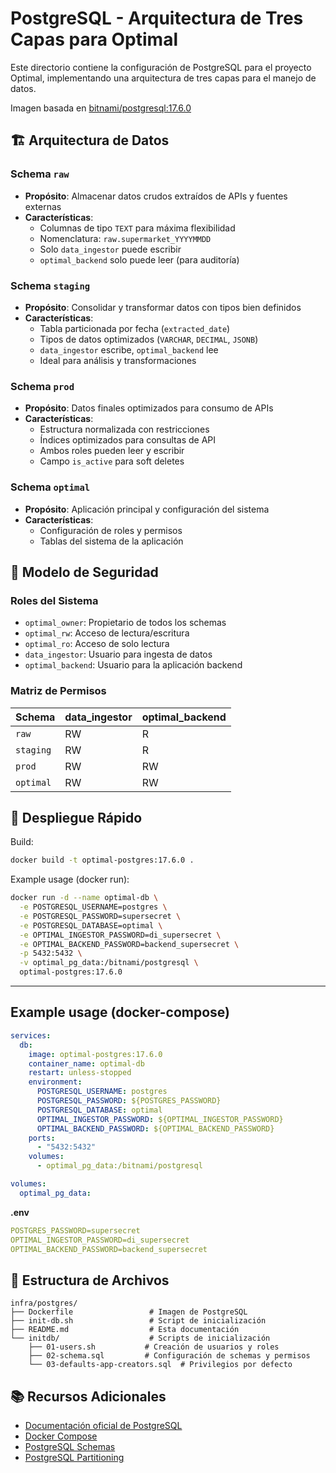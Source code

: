# PostgreSQL - Arquitectura de Tres Capas para Optimal

Este directorio contiene la configuración de PostgreSQL para el proyecto Optimal, implementando una arquitectura de tres capas para el manejo de datos.

Imagen basada en [bitnami/postgresql:17.6.0](https://hub.docker.com/r/bitnami/postgresql)

## 🏗️ Arquitectura de Datos

### **Schema `raw`**
- **Propósito**: Almacenar datos crudos extraídos de APIs y fuentes externas
- **Características**: 
  - Columnas de tipo `TEXT` para máxima flexibilidad
  - Nomenclatura: `raw.supermarket_YYYYMMDD`
  - Solo `data_ingestor` puede escribir
  - `optimal_backend` solo puede leer (para auditoría)

### **Schema `staging`**
- **Propósito**: Consolidar y transformar datos con tipos bien definidos
- **Características**:
  - Tabla particionada por fecha (`extracted_date`)
  - Tipos de datos optimizados (`VARCHAR`, `DECIMAL`, `JSONB`)
  - `data_ingestor` escribe, `optimal_backend` lee
  - Ideal para análisis y transformaciones

### **Schema `prod`**
- **Propósito**: Datos finales optimizados para consumo de APIs
- **Características**:
  - Estructura normalizada con restricciones
  - Índices optimizados para consultas de API
  - Ambos roles pueden leer y escribir
  - Campo `is_active` para soft deletes

### **Schema `optimal`**
- **Propósito**: Aplicación principal y configuración del sistema
- **Características**:
  - Configuración de roles y permisos
  - Tablas del sistema de la aplicación

## 🔐 Modelo de Seguridad

### **Roles del Sistema**
- `optimal_owner`: Propietario de todos los schemas
- `optimal_rw`: Acceso de lectura/escritura
- `optimal_ro`: Acceso de solo lectura
- `data_ingestor`: Usuario para ingesta de datos
- `optimal_backend`: Usuario para la aplicación backend

### **Matriz de Permisos**
| Schema | data_ingestor | optimal_backend |
|--------|---------------|-----------------|
| `raw`  | RW            | R               |
| `staging` | RW        | R               |
| `prod` | RW            | RW              |
| `optimal` | RW         | RW              |

## 🚀 Despliegue Rápido

Build:
```bash
docker build -t optimal-postgres:17.6.0 .
```
Example usage (docker run):
```bash
docker run -d --name optimal-db \
  -e POSTGRESQL_USERNAME=postgres \
  -e POSTGRESQL_PASSWORD=supersecret \
  -e POSTGRESQL_DATABASE=optimal \
  -e OPTIMAL_INGESTOR_PASSWORD=di_supersecret \
  -e OPTIMAL_BACKEND_PASSWORD=backend_supersecret \
  -p 5432:5432 \
  -v optimal_pg_data:/bitnami/postgresql \
  optimal-postgres:17.6.0
```
---

## Example usage (docker-compose)
```yaml
services:
  db:
    image: optimal-postgres:17.6.0
    container_name: optimal-db
    restart: unless-stopped
    environment:
      POSTGRESQL_USERNAME: postgres
      POSTGRESQL_PASSWORD: ${POSTGRES_PASSWORD}
      POSTGRESQL_DATABASE: optimal
      OPTIMAL_INGESTOR_PASSWORD: ${OPTIMAL_INGESTOR_PASSWORD}
      OPTIMAL_BACKEND_PASSWORD: ${OPTIMAL_BACKEND_PASSWORD}
    ports:
      - "5432:5432"
    volumes:
      - optimal_pg_data:/bitnami/postgresql

volumes:
  optimal_pg_data:
```

**.env**
```yaml
POSTGRES_PASSWORD=supersecret
OPTIMAL_INGESTOR_PASSWORD=di_supersecret
OPTIMAL_BACKEND_PASSWORD=backend_supersecret
```

## 📁 Estructura de Archivos

```
infra/postgres/
├── Dockerfile                 # Imagen de PostgreSQL
├── init-db.sh                 # Script de inicialización
├── README.md                  # Esta documentación
└── initdb/                    # Scripts de inicialización
    ├── 01-users.sh           # Creación de usuarios y roles
    ├── 02-schema.sql         # Configuración de schemas y permisos
    └── 03-defaults-app-creators.sql  # Privilegios por defecto
```

## 📚 Recursos Adicionales

- [Documentación oficial de PostgreSQL](https://www.postgresql.org/docs/)
- [Docker Compose](https://docs.docker.com/compose/)
- [PostgreSQL Schemas](https://www.postgresql.org/docs/current/ddl-schemas.html)
- [PostgreSQL Partitioning](https://www.postgresql.org/docs/current/ddl-partitioning.html)
